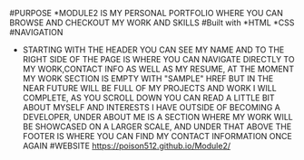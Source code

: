 #PURPOSE 
*MODULE2 IS MY PERSONAL PORTFOLIO WHERE YOU CAN BROWSE AND CHECKOUT MY WORK AND SKILLS 
#Built with
*HTML
*CSS
#NAVIGATION
* STARTING WITH THE HEADER YOU CAN SEE MY NAME AND TO THE RIGHT SIDE OF THE PAGE IS WHERE YOU CAN NAVIGATE DIRECTLY TO MY WORK,CONTACT INFO AS WELL AS MY RESUME, AT THE MOMENT MY WORK SECTION IS EMPTY WITH "SAMPLE" HREF BUT IN THE NEAR FUTURE WILL BE FULL OF MY PROJECTS AND WORK I WILL COMPLETE, AS YOU SCROLL DOWN YOU CAN READ A LITTLE BIT ABOUT MYSELF AND INTERESTS I HAVE OUTSIDE OF BECOMING A DEVELOPER, UNDER ABOUT ME IS A SECTION WHERE MY WORK WILL BE SHOWCASED ON A LARGER SCALE, AND UNDER THAT ABOVE THE FOOTER IS WHERE YOU CAN FIND MY CONTACT INFORMATION ONCE AGAIN
#WEBSITE
https://poison512.github.io/Module2/

